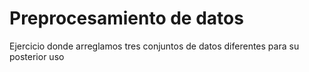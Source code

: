 # Preprocesamiento de datos
 Ejercicio donde arreglamos tres conjuntos de datos diferentes para su posterior uso
